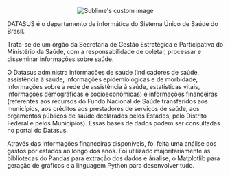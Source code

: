 <p align="center">
  <img src="https://portalamm.org.br/wp-content/uploads/4B-pPDVp.jpg" alt="Sublime's custom image"/>
</p>

DATASUS é o departamento de informática do Sistema Único de Saúde do Brasil.

Trata-se de um órgão da Secretaria de Gestão Estratégica e Participativa do Ministério da Saúde, com a responsabilidade de coletar, processar e disseminar informações sobre saúde.

O Datasus administra informações de saúde (indicadores de saúde, assistência à saúde, informações epidemiológicas e de morbidade, informações sobre a rede de assistência à saúde, estatísticas vitais, informações demográficas e socioeconômicas) e informações financeiras (referentes aos recursos do Fundo Nacional de Saúde transferidos aos municípios, aos créditos aos prestadores de serviços de saúde, aos orçamentos públicos de saúde declarados pelos Estados, pelo Distrito Federal e pelos Municípios). Essas bases de dados podem ser consultadas no portal do Datasus.

Através das informações financeiras disponíveis, foi feita uma análise dos gastos por estados ao longo dos anos. Foi utilizado majoritariamente as bibliotecas do Pandas para extração dos dados e ánalise, o Matplotlib para geração de gráficos e a linguagem Python para desenvolver tudo.
